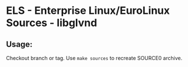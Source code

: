 # ELS - Enterprise Linux/EuroLinux Sources - libglvnd
 
## Usage:
  Checkout branch or tag. Use `make sources` to recreate  SOURCE0 archive.
